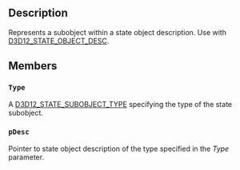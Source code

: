 ## Description

Represents a subobject within a state object description. Use with [D3D12_STATE_OBJECT_DESC](https://learn.microsoft.com/windows/win32/api/d3d12/ns-d3d12-d3d12_state_object_desc).

## Members

### `Type`

A [D3D12_STATE_SUBOBJECT_TYPE](https://learn.microsoft.com/windows/win32/api/d3d12/ne-d3d12-d3d12_state_subobject_type) specifying the type of the state subobject.

### `pDesc`

Pointer to state object description of the type specified in the *Type* parameter.